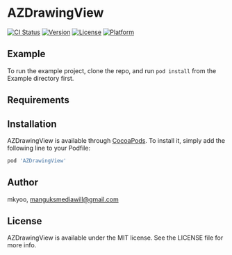 # AZDrawingView

[![CI Status](https://img.shields.io/travis/mkyoo/AZDrawingView.svg?style=flat)](https://travis-ci.org/mkyoo/AZDrawingView)
[![Version](https://img.shields.io/cocoapods/v/AZDrawingView.svg?style=flat)](https://cocoapods.org/pods/AZDrawingView)
[![License](https://img.shields.io/cocoapods/l/AZDrawingView.svg?style=flat)](https://cocoapods.org/pods/AZDrawingView)
[![Platform](https://img.shields.io/cocoapods/p/AZDrawingView.svg?style=flat)](https://cocoapods.org/pods/AZDrawingView)

## Example

To run the example project, clone the repo, and run `pod install` from the Example directory first.

## Requirements

## Installation

AZDrawingView is available through [CocoaPods](https://cocoapods.org). To install
it, simply add the following line to your Podfile:

```ruby
pod 'AZDrawingView'
```

## Author

mkyoo, manguksmediawill@gmail.com

## License

AZDrawingView is available under the MIT license. See the LICENSE file for more info.
